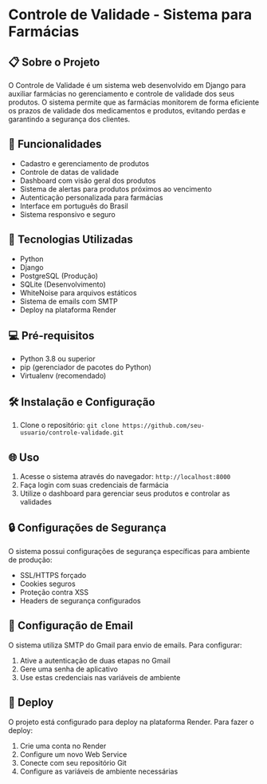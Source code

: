 # Controle de Validade - Sistema para Farmácias

## 📋 Sobre o Projeto

O Controle de Validade é um sistema web desenvolvido em Django para auxiliar farmácias no gerenciamento e controle de validade dos seus produtos. O sistema permite que as farmácias monitorem de forma eficiente os prazos de validade dos medicamentos e produtos, evitando perdas e garantindo a segurança dos clientes.

## 🚀 Funcionalidades

- Cadastro e gerenciamento de produtos
- Controle de datas de validade
- Dashboard com visão geral dos produtos
- Sistema de alertas para produtos próximos ao vencimento
- Autenticação personalizada para farmácias
- Interface em português do Brasil
- Sistema responsivo e seguro

## 🔧 Tecnologias Utilizadas

- Python
- Django
- PostgreSQL (Produção)
- SQLite (Desenvolvimento)
- WhiteNoise para arquivos estáticos
- Sistema de emails com SMTP
- Deploy na plataforma Render

## 💻 Pré-requisitos

- Python 3.8 ou superior
- pip (gerenciador de pacotes do Python)
- Virtualenv (recomendado)

## 🛠️ Instalação e Configuração

1. Clone o repositório:
``
git clone https://github.com/seu-usuario/controle-validade.git ``


## 🌐 Uso

1. Acesse o sistema através do navegador: `http://localhost:8000`
2. Faça login com suas credenciais de farmácia
3. Utilize o dashboard para gerenciar seus produtos e controlar as validades

## 🔒 Configurações de Segurança

O sistema possui configurações de segurança específicas para ambiente de produção:
- SSL/HTTPS forçado
- Cookies seguros
- Proteção contra XSS
- Headers de segurança configurados

## 📧 Configuração de Email

O sistema utiliza SMTP do Gmail para envio de emails. Para configurar:
1. Ative a autenticação de duas etapas no Gmail
2. Gere uma senha de aplicativo
3. Use estas credenciais nas variáveis de ambiente

## 🚀 Deploy

O projeto está configurado para deploy na plataforma Render. Para fazer o deploy:
1. Crie uma conta no Render
2. Configure um novo Web Service
3. Conecte com seu repositório Git
4. Configure as variáveis de ambiente necessárias
